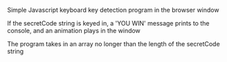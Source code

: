 Simple Javascript keyboard key detection program in the browser window


If the secretCode string is keyed in, a 'YOU WIN' message prints to the console, and an animation plays in the window


The program takes in an array no longer than the length of the secretCode string
